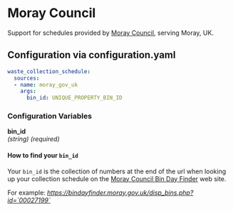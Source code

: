 # Moray Council

Support for schedules provided by [Moray Council](https://www.moray.gov.uk/), serving Moray, UK.

## Configuration via configuration.yaml

```yaml
waste_collection_schedule:
  sources:
  - name: moray_gov_uk
    args:
      bin_id: UNIQUE_PROPERTY_BIN_ID
```

### Configuration Variables

**bin_id**<br>
*(string) (required)*


#### How to find your `bin_id`
Your `bin_id` is the collection of numbers at the end of the url when looking up your collection schedule on the [Moray Council Bin Day Finder](https://bindayfinder.moray.gov.uk/) web site.

For example:  _https://bindayfinder.moray.gov.uk/disp_bins.php?id=`00027199`_


